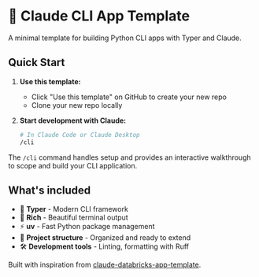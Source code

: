 # 🚀 Claude CLI App Template

A minimal template for building Python CLI apps with Typer and Claude.

## Quick Start

1. **Use this template:**
   - Click "Use this template" on GitHub to create your new repo
   - Clone your new repo locally

2. **Start development with Claude:**
   ```bash
   # In Claude Code or Claude Desktop
   /cli
   ```

The `/cli` command handles setup and provides an interactive walkthrough to scope and build your CLI application.

## What's included

- 🔧 **Typer** - Modern CLI framework  
- 🎨 **Rich** - Beautiful terminal output
- ⚡ **uv** - Fast Python package management
- 📁 **Project structure** - Organized and ready to extend
- 🛠️ **Development tools** - Linting, formatting with Ruff

Built with inspiration from [claude-databricks-app-template](https://github.com/databricks-solutions/claude-databricks-app-template).